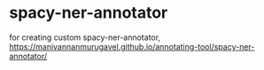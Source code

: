 # spacy-ner-annotator

for creating custom spacy-ner-annotator, 
https://manivannanmurugavel.github.io/annotating-tool/spacy-ner-annotator/
